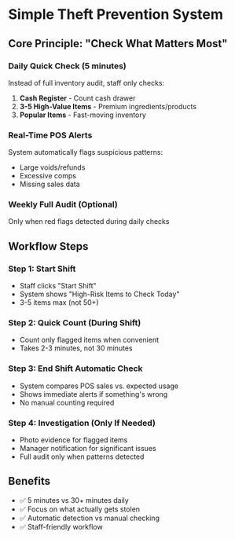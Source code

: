 # Simple Theft Prevention System

## Core Principle: "Check What Matters Most"

### Daily Quick Check (5 minutes)
Instead of full inventory audit, staff only checks:

1. **Cash Register** - Count cash drawer
2. **3-5 High-Value Items** - Premium ingredients/products
3. **Popular Items** - Fast-moving inventory

### Real-Time POS Alerts
System automatically flags suspicious patterns:
- Large voids/refunds
- Excessive comps
- Missing sales data

### Weekly Full Audit (Optional)
Only when red flags detected during daily checks

## Workflow Steps

### Step 1: Start Shift
- Staff clicks "Start Shift" 
- System shows "High-Risk Items to Check Today"
- 3-5 items max (not 50+)

### Step 2: Quick Count (During Shift)
- Count only flagged items when convenient
- Takes 2-3 minutes, not 30 minutes

### Step 3: End Shift Automatic Check
- System compares POS sales vs. expected usage
- Shows immediate alerts if something's wrong
- No manual counting required

### Step 4: Investigation (Only If Needed)
- Photo evidence for flagged items
- Manager notification for significant issues
- Full audit only when patterns detected

## Benefits
- ✅ 5 minutes vs 30+ minutes daily
- ✅ Focus on what actually gets stolen
- ✅ Automatic detection vs manual checking
- ✅ Staff-friendly workflow
